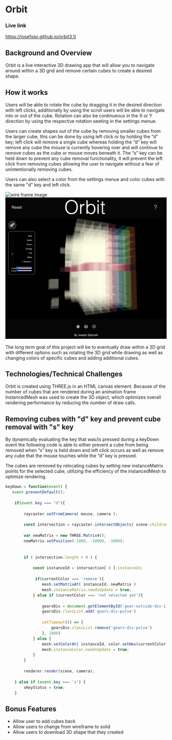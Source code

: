 # Orbit

### Live link 
https://josefsipi.github.io/orbit3.1/

## Background and Overview
Orbit is a live interactive 3D drawing app that will allow you to navigate around within a 3D grid and remove certain cubes to create a desired shape.

## How it works

Users will be able to rotate the cube by dragging it in the desired direction with left clicks, additionally by using the scroll users will be able to navigate into or out of the cube. Rotation can also be continueous in the X or Y direction by using the respective rotation seeting in the settings menue.

Users can create shapes out of the cube by removing smaller cubes from the larger cube, this can be done by using left click or by holding the “d” key; left click will remove a single cube whereas holding the “d” key will remove any cube the mouse is currently hovering over and will continue to remove cubes as the cube or mouse moves beneath it. The “s” key can be held down to prevent any cube removal functionality, it will prevent the left click from removing cubes allowing the user to navigate without a fear of unintentionally removing cubes.

Users can also select a color from the settings menue and color cubes with the same "d" key and left click.

![wire frame image](src/images/gifOrbit.gif)
![wire frame image](src/images/screenshot2.png)

The long term goal of this project will be to eventually draw within a 3D grid with different options such as rotating the 3D grid while drawing as well as changing colors of specific cubes and adding additional cubes.

## Technologies/Technical Challenges

Orbit is created using THREE.js in an HTML canvas element. Because of the number of cubes that are rendered during an animation frame InstancedMesh was used to create the 3D object, which optimizes overall rendering performance by reducing the number of draw calls.

## Removing cubes with "d" key and prevent cube removal with "s" key

By dynamically evaluating the key that was/is pressed during a keyDown event the following code is able to either prevent a cube from being removed when “s” key is held down and left click occurs as well as remove any cube that the mouse touches while the “d” key is pressed.

The cubes are removed by relocating cubes by setting new instanceMatrix points for the selected cube, utilizing the efficiency of the instancedMesh to optimize rendering. 

```javascript
keyDown = function(event) {
   event.preventDefault();

    if(event.key === "d"){

        raycaster.setFromCamera( mouse, camera );
        
        const intersection = raycaster.intersectObjects( scene.children, true );

        var newMatrix = new THREE.Matrix4();
        newMatrix.setPosition(-1000, -10000, -1000);
        

        if ( intersection.length > 0 ) {

            const instanceId = intersection[ 0 ].instanceId;

             if(currentColor === 'remove'){
                mesh.setMatrixAt( instanceId, newMatrix )
                mesh.instanceMatrix.needsUpdate = true;
            } else if (currentColor === 'not selected yet'){

                gearsDiv = document.getElementById('gear-outside-div-1')
                gearsDiv.classList.add('gears-div-pulse')
                
                setTimeout(() => {
                    gearsDiv.classList.remove('gears-div-pulse')
                }, 1800)
            } else {
                mesh.setColorAt( instanceId, color.setHex(currentColor));
                mesh.instanceColor.needsUpdate = true;
            }
        }

        renderer.render(scene, camera);

    } else if (event.key === 's') {
        sKeyStatus = true;
    }

```

## Bonus Features
* Allow user to add cubes back
* Allow users to change from wireframe to solid
* Allow users to download 3D shape that they created